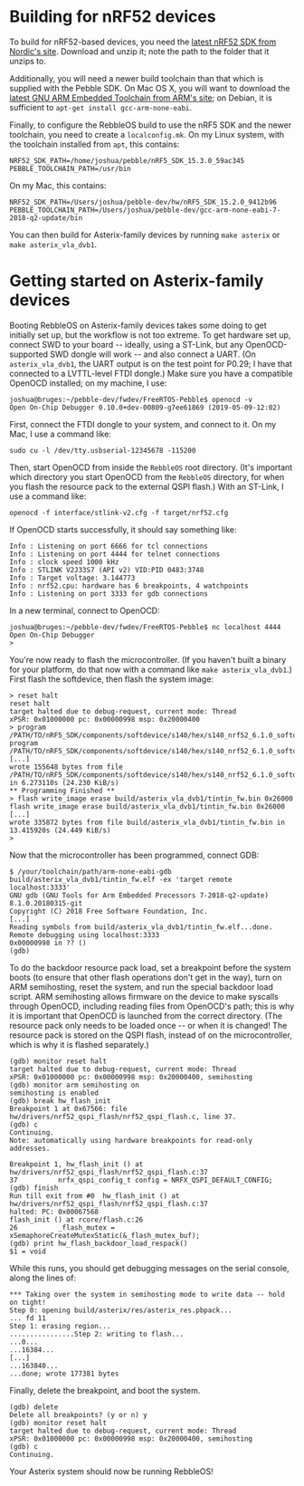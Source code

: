 # Building for nRF52 devices

To build for nRF52-based devices, you need the
[latest nRF52 SDK from Nordic's
site](https://www.nordicsemi.com/Software-and-Tools/Software/nRF5-SDK). 
Download and unzip it; note the path to the folder that it unzips to.

Additionally, you will need a newer build toolchain than that which is
supplied with the Pebble SDK.  On Mac OS X, you will want to download the
[latest GNU ARM Embedded Toolchain from ARM's
site](https://developer.arm.com/tools-and-software/open-source-software/developer-tools/gnu-toolchain/gnu-rm/downloads);
on Debian, it is sufficient to `apt-get install gcc-arm-none-eabi`.

Finally, to configure the RebbleOS build to use the nRF5 SDK and the newer
toolchain, you need to create a `localconfig.mk`.  On my Linux system, with
the toolchain installed from `apt`, this contains:

    NRF52_SDK_PATH=/home/joshua/pebble/nRF5_SDK_15.3.0_59ac345
    PEBBLE_TOOLCHAIN_PATH=/usr/bin

On my Mac, this contains:

    NRF52_SDK_PATH=/Users/joshua/pebble-dev/hw/nRF5_SDK_15.2.0_9412b96
    PEBBLE_TOOLCHAIN_PATH=/Users/joshua/pebble-dev/gcc-arm-none-eabi-7-2018-q2-update/bin

You can then build for Asterix-family devices by running `make asterix` or
`make asterix_vla_dvb1`.

# Getting started on Asterix-family devices

Booting RebbleOS on Asterix-family devices takes some doing to get initially
set up, but the workflow is not too extreme.  To get hardware set up,
connect SWD to your board -- ideally, using a ST-Link, but any
OpenOCD-supported SWD dongle will work -- and also connect a UART.  (On
`asterix_vla_dvb1`, the UART output is on the test point for P0.29; I have
that connected to a LVTTL-level FTDI dongle.) Make sure you have a
compatible OpenOCD installed; on my machine, I use:

    joshua@bruges:~/pebble-dev/fwdev/FreeRTOS-Pebble$ openocd -v
    Open On-Chip Debugger 0.10.0+dev-00809-g7ee61869 (2019-05-09-12:02)

First, connect the FTDI dongle to your system, and connect to it.  On my
Mac, I use a command like:

    sudo cu -l /dev/tty.usbserial-12345678 -115200

Then, start OpenOCD from inside the `RebbleOS` root directory.  (It's
important which directory you start OpenOCD from the `RebbleOS` directory,
for when you flash the resource pack to the external QSPI flash.)  With an
ST-Link, I use a command like:

    openocd -f interface/stlink-v2.cfg -f target/nrf52.cfg

If OpenOCD starts successfully, it should say something like:

    Info : Listening on port 6666 for tcl connections
    Info : Listening on port 4444 for telnet connections
    Info : clock speed 1000 kHz
    Info : STLINK V2J33S7 (API v2) VID:PID 0483:3748
    Info : Target voltage: 3.144773
    Info : nrf52.cpu: hardware has 6 breakpoints, 4 watchpoints
    Info : Listening on port 3333 for gdb connections

In a new terminal, connect to OpenOCD:

    joshua@bruges:~/pebble-dev/fwdev/FreeRTOS-Pebble$ nc localhost 4444
    Open On-Chip Debugger
    >

You're now ready to flash the microcontroller.  (If you haven't built a
binary for your platform, do that now with a command like `make
asterix_vla_dvb1`.) First flash the softdevice, then flash the system image:

    > reset halt
    reset halt
    target halted due to debug-request, current mode: Thread
    xPSR: 0x01000000 pc: 0x00000998 msp: 0x20000400
    > program /PATH/TO/nRF5_SDK/components/softdevice/s140/hex/s140_nrf52_6.1.0_softdevice.hex
    program /PATH/TO/nRF5_SDK/components/softdevice/s140/hex/s140_nrf52_6.1.0_softdevice.hex
    [...]
    wrote 155648 bytes from file /PATH/TO/nRF5_SDK/components/softdevice/s140/hex/s140_nrf52_6.1.0_softdevice.hex in 6.273110s (24.230 KiB/s)
    ** Programming Finished **
    > flash write_image erase build/asterix_vla_dvb1/tintin_fw.bin 0x26000
    flash write_image erase build/asterix_vla_dvb1/tintin_fw.bin 0x26000
    [...]
    wrote 335872 bytes from file build/asterix_vla_dvb1/tintin_fw.bin in 13.415920s (24.449 KiB/s)
    >

Now that the microcontroller has been programmed, connect GDB:

    $ /your/toolchain/path/arm-none-eabi-gdb build/asterix_vla_dvb1/tintin_fw.elf -ex 'target remote localhost:3333'
    GNU gdb (GNU Tools for Arm Embedded Processors 7-2018-q2-update) 8.1.0.20180315-git
    Copyright (C) 2018 Free Software Foundation, Inc.
    [...]
    Reading symbols from build/asterix_vla_dvb1/tintin_fw.elf...done.
    Remote debugging using localhost:3333
    0x00000998 in ?? ()
    (gdb)

To do the backdoor resource pack load, set a breakpoint before the system
boots (to ensure that other flash operations don't get in the way), turn on
ARM semihosting, reset the system, and run the special backdoor load script. 
ARM semihosting allows firmware on the device to make syscalls through
OpenOCD, including reading files from OpenOCD's path; this is why it is
important that OpenOCD is launched from the correct directory.  (The
resource pack only needs to be loaded once -- or when it is changed!  The
resource pack is stored on the QSPI flash, instead of on the
microcontroller, which is why it is flashed separately.)

    (gdb) monitor reset halt
    target halted due to debug-request, current mode: Thread
    xPSR: 0x01000000 pc: 0x00000998 msp: 0x20000400, semihosting
    (gdb) monitor arm semihosting on
    semihosting is enabled
    (gdb) break hw_flash_init
    Breakpoint 1 at 0x67566: file hw/drivers/nrf52_qspi_flash/nrf52_qspi_flash.c, line 37.
    (gdb) c
    Continuing.
    Note: automatically using hardware breakpoints for read-only addresses.
    
    Breakpoint 1, hw_flash_init () at hw/drivers/nrf52_qspi_flash/nrf52_qspi_flash.c:37
    37          nrfx_qspi_config_t config = NRFX_QSPI_DEFAULT_CONFIG;
    (gdb) finish
    Run till exit from #0  hw_flash_init () at hw/drivers/nrf52_qspi_flash/nrf52_qspi_flash.c:37
    halted: PC: 0x00067568
    flash_init () at rcore/flash.c:26
    26          _flash_mutex = xSemaphoreCreateMutexStatic(&_flash_mutex_buf);
    (gdb) print hw_flash_backdoor_load_respack()
    $1 = void

While this runs, you should get debugging messages on the serial console,
along the lines of:

    *** Taking over the system in semihosting mode to write data -- hold on tight!
    Step 0: opening build/asterix/res/asterix_res.pbpack...
    ... fd 11
    Step 1: erasing region...
    ................Step 2: writing to flash...
    ...0...
    ...16384...
    [...]
    ...163840...
    ...done; wrote 177381 bytes

Finally, delete the breakpoint, and boot the system.

    (gdb) delete
    Delete all breakpoints? (y or n) y
    (gdb) monitor reset halt
    target halted due to debug-request, current mode: Thread
    xPSR: 0x01000000 pc: 0x00000998 msp: 0x20000400, semihosting
    (gdb) c
    Continuing.

Your Asterix system should now be running RebbleOS!
